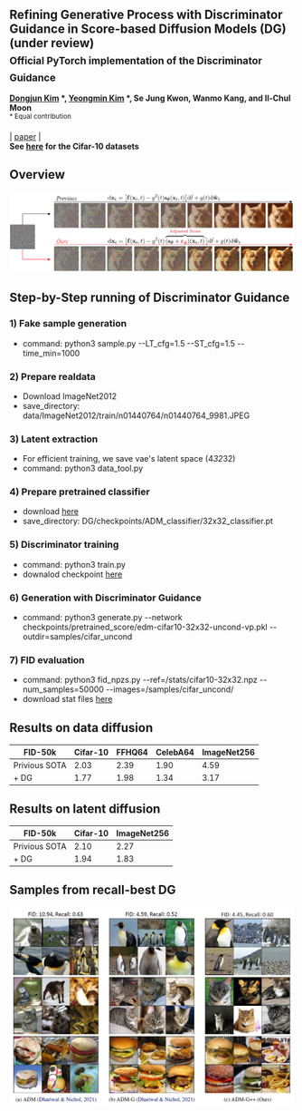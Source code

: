 ## Refining Generative Process with Discriminator Guidance in Score-based Diffusion Models (DG) (under review) <br><sub>Official PyTorch implementation of the Discriminator Guidance </sub>
**[Dongjun Kim](https://sites.google.com/view/dongjun-kim) \*, [Yeongmin Kim](https://sites.google.com/view/yeongmin-space/%ED%99%88) \*, Se Jung Kwon, Wanmo Kang, and Il-Chul Moon**   
<sup> * Equal contribution </sup> <br>

| [paper](https://arxiv.org/abs/2211.17091) |  <br>
**See [here](https://github.com/alsdudrla10/DG) for the Cifar-10 datasets** <br>

## Overview
![Teaser image](./figures/Figure1_v2.PNG)

## Step-by-Step running of Discriminator Guidance

### 1) Fake sample generation
  - command: python3 sample.py --LT_cfg=1.5 --ST_cfg=1.5 --time_min=1000

### 2) Prepare realdata
  - Download ImageNet2012 
  - save_directory: data/ImageNet2012/train/n01440764/n01440764_9981.JPEG

### 3) Latent extraction
  - For efficient training, we save vae's latent space (4*32*32)
  - command: python3 data_tool.py

### 4) Prepare pretrained classifier
  - download [here](https://drive.google.com/drive/folders/1lOwHMS1GRuIfJ9ix9A6vtOm7vX8EN87Y)
  - save_directory: DG/checkpoints/ADM_classifier/32x32_classifier.pt

### 5) Discriminator training
  - command: python3 train.py
  - downalod checkpoint [here](https://drive.google.com/drive/folders/1lOwHMS1GRuIfJ9ix9A6vtOm7vX8EN87Y)

### 6) Generation with Discriminator Guidance
  - command: python3 generate.py --network checkpoints/pretrained_score/edm-cifar10-32x32-uncond-vp.pkl --outdir=samples/cifar_uncond
  
### 7) FID evaluation
  - command: python3 fid_npzs.py --ref=/stats/cifar10-32x32.npz --num_samples=50000 --images=/samples/cifar_uncond/
  - download stat files [here](https://drive.google.com/drive/folders/1lOwHMS1GRuIfJ9ix9A6vtOm7vX8EN87Y)

## Results on data diffusion
|FID-50k |Cifar-10|FFHQ64|CelebA64|ImageNet256|
|------------|------------|------------|------------|------------|
|Privious SOTA|2.03|2.39|1.90|4.59|
|+ DG|1.77|1.98|1.34|3.17|

## Results on latent diffusion
|FID-50k |Cifar-10|ImageNet256|
|------------|------------|------------|
|Privious SOTA|2.10|2.27|
|+ DG|1.94|1.83|


## Samples from recall-best DG
![Teaser image](./figures/Figure2.PNG)